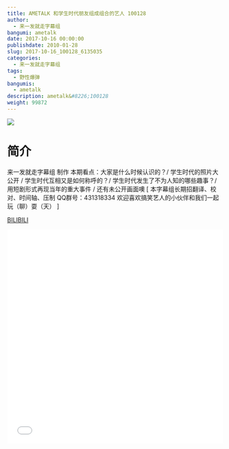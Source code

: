 ```yaml
---
title: AMETALK 和学生时代朋友组成组合的艺人 100128
author: 
  - 来一发就走字幕组
bangumi: ametalk
date: 2017-10-16 00:00:00
publishdate: 2010-01-28
slug: 2017-10-16_100128_6135035
categories: 
  - 来一发就走字幕组
tags: 
  - 野性爆弹
bangumis: 
  - ametalk
description: ametalk&#8226;100128
weight: 99872
---
```


![](https://i.imgur.com/176K2tP.jpg)

# 简介  
来一发就走字幕组 制作 本期看点：大家是什么时候认识的？/ 学生时代的照片大公开 / 学生时代互相又是如何称呼的？/ 学生时代发生了不为人知的哪些趣事？/ 用短剧形式再现当年的重大事件 / 还有未公开画面噢 [ 本字幕组长期招翻译、校对、时间轴、压制   QQ群号：431318334 欢迎喜欢搞笑艺人的小伙伴和我们一起玩（聊）耍（天） ]




  [BILIBILI](https://www.bilibili.com/video/av6135035/)


<div class="vcontainer">  <iframe class='video' src="//www.bilibili.com/html/html5player.html?cid=9963023&aid=6135035" width="100%" height="500" frameborder="0" allowfullscreen="allowfullscreen"></iframe></div>
